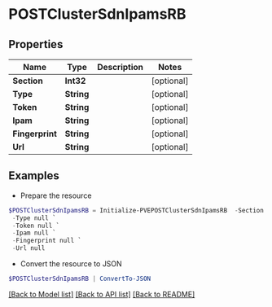 # POSTClusterSdnIpamsRB
## Properties

Name | Type | Description | Notes
------------ | ------------- | ------------- | -------------
**Section** | **Int32** |  | [optional] 
**Type** | **String** |  | [optional] 
**Token** | **String** |  | [optional] 
**Ipam** | **String** |  | [optional] 
**Fingerprint** | **String** |  | [optional] 
**Url** | **String** |  | [optional] 

## Examples

- Prepare the resource
```powershell
$POSTClusterSdnIpamsRB = Initialize-PVEPOSTClusterSdnIpamsRB  -Section null `
 -Type null `
 -Token null `
 -Ipam null `
 -Fingerprint null `
 -Url null
```

- Convert the resource to JSON
```powershell
$POSTClusterSdnIpamsRB | ConvertTo-JSON
```

[[Back to Model list]](../README.md#documentation-for-models) [[Back to API list]](../README.md#documentation-for-api-endpoints) [[Back to README]](../README.md)

